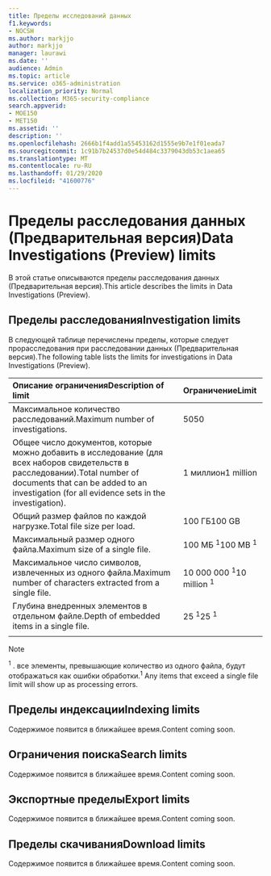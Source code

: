 ```yaml
---
title: Пределы исследований данных
f1.keywords:
- NOCSH
ms.author: markjjo
author: markjjo
manager: laurawi
ms.date: ''
audience: Admin
ms.topic: article
ms.service: o365-administration
localization_priority: Normal
ms.collection: M365-security-compliance
search.appverid:
- MOE150
- MET150
ms.assetid: ''
description: ''
ms.openlocfilehash: 2666b1f4add1a55453162d1555e9b7e1f01eada7
ms.sourcegitcommit: 1c91b7b24537d0e54d484c3379043db53c1aea65
ms.translationtype: MT
ms.contentlocale: ru-RU
ms.lasthandoff: 01/29/2020
ms.locfileid: "41600776"
---
```

# <a name="data-investigations-preview-limits"></a><span data-ttu-id="91cfe-102">Пределы расследования данных (Предварительная версия)</span><span class="sxs-lookup"><span data-stu-id="91cfe-102">Data Investigations (Preview) limits</span></span>

<span data-ttu-id="91cfe-103">В этой статье описываются пределы расследования данных (Предварительная версия).</span><span class="sxs-lookup"><span data-stu-id="91cfe-103">This article describes the limits in Data Investigations (Preview).</span></span>

## <a name="investigation-limits"></a><span data-ttu-id="91cfe-104">Пределы расследования</span><span class="sxs-lookup"><span data-stu-id="91cfe-104">Investigation limits</span></span>

<span data-ttu-id="91cfe-105">В следующей таблице перечислены пределы, которые следует прорасследования при расследовании данных (Предварительная версия).</span><span class="sxs-lookup"><span data-stu-id="91cfe-105">The following table lists the limits for investigations in Data Investigations (Preview).</span></span> 
    
  |<span data-ttu-id="91cfe-106">**Описание ограничения**</span><span class="sxs-lookup"><span data-stu-id="91cfe-106">**Description of limit**</span></span>|<span data-ttu-id="91cfe-107">**Ограничение**</span><span class="sxs-lookup"><span data-stu-id="91cfe-107">**Limit**</span></span>|
  |:-----|:-----|
  |<span data-ttu-id="91cfe-108">Максимальное количество расследований.</span><span class="sxs-lookup"><span data-stu-id="91cfe-108">Maximum number of investigations.</span></span>  <br/> |<span data-ttu-id="91cfe-109">50</span><span class="sxs-lookup"><span data-stu-id="91cfe-109">50</span></span>  <br/> |
  |<span data-ttu-id="91cfe-110">Общее число документов, которые можно добавить в исследование (для всех наборов свидетельств в расследовании).</span><span class="sxs-lookup"><span data-stu-id="91cfe-110">Total number of documents that can be added to an investigation (for all evidence sets in the investigation).</span></span>  <br/> |<span data-ttu-id="91cfe-111">1 миллион</span><span class="sxs-lookup"><span data-stu-id="91cfe-111">1 million</span></span>  <br/> |
  |<span data-ttu-id="91cfe-112">Общий размер файлов по каждой нагрузке.</span><span class="sxs-lookup"><span data-stu-id="91cfe-112">Total file size per load.</span></span>  <br/> |<span data-ttu-id="91cfe-113">100 ГБ</span><span class="sxs-lookup"><span data-stu-id="91cfe-113">100 GB</span></span>  <br/> |
  |<span data-ttu-id="91cfe-114">Максимальный размер одного файла.</span><span class="sxs-lookup"><span data-stu-id="91cfe-114">Maximum size of a single file.</span></span>   <br/> |<span data-ttu-id="91cfe-115">100 МБ <sup>1</sup></span><span class="sxs-lookup"><span data-stu-id="91cfe-115">100 MB <sup>1</sup></span></span> <br/> |
  |<span data-ttu-id="91cfe-116">Максимальное число символов, извлеченных из одного файла.</span><span class="sxs-lookup"><span data-stu-id="91cfe-116">Maximum number of characters extracted from a single file.</span></span>  <br/> |<span data-ttu-id="91cfe-117">10 000 000 <sup>1</sup></span><span class="sxs-lookup"><span data-stu-id="91cfe-117">10 million <sup>1</sup></span></span> <br/> |
  |<span data-ttu-id="91cfe-118">Глубина внедренных элементов в отдельном файле.</span><span class="sxs-lookup"><span data-stu-id="91cfe-118">Depth of embedded items in a single file.</span></span>  <br/> |<span data-ttu-id="91cfe-119">25 <sup>1</sup></span><span class="sxs-lookup"><span data-stu-id="91cfe-119">25 <sup>1</sup></span></span> <br/> |
|||
> [!NOTE]
><span data-ttu-id="91cfe-120"><sup>1</sup> . все элементы, превышающие количество из одного файла, будут отображаться как ошибки обработки.</span><span class="sxs-lookup"><span data-stu-id="91cfe-120"><sup>1</sup>  Any items that exceed a single file limit will show up as processing errors.</span></span>

## <a name="indexing-limits"></a><span data-ttu-id="91cfe-121">Пределы индексации</span><span class="sxs-lookup"><span data-stu-id="91cfe-121">Indexing limits</span></span>

<span data-ttu-id="91cfe-122">Содержимое появится в ближайшее время.</span><span class="sxs-lookup"><span data-stu-id="91cfe-122">Content coming soon.</span></span>

## <a name="search-limits"></a><span data-ttu-id="91cfe-123">Ограничения поиска</span><span class="sxs-lookup"><span data-stu-id="91cfe-123">Search limits</span></span>

<span data-ttu-id="91cfe-124">Содержимое появится в ближайшее время.</span><span class="sxs-lookup"><span data-stu-id="91cfe-124">Content coming soon.</span></span>

## <a name="export-limits"></a><span data-ttu-id="91cfe-125">Экспортные пределы</span><span class="sxs-lookup"><span data-stu-id="91cfe-125">Export limits</span></span>

<span data-ttu-id="91cfe-126">Содержимое появится в ближайшее время.</span><span class="sxs-lookup"><span data-stu-id="91cfe-126">Content coming soon.</span></span>

## <a name="download-limits"></a><span data-ttu-id="91cfe-127">Пределы скачивания</span><span class="sxs-lookup"><span data-stu-id="91cfe-127">Download limits</span></span>

<span data-ttu-id="91cfe-128">Содержимое появится в ближайшее время.</span><span class="sxs-lookup"><span data-stu-id="91cfe-128">Content coming soon.</span></span>

